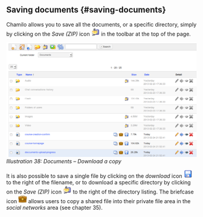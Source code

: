 ## Saving documents {#saving-documents}

Chamilo allows you to save all the documents, or a specific directory, simply by clicking on the _Save (ZIP)_ icon ![](../assets/graphics120.png) in the toolbar at the top of the page.

![](../assets/images44.png)*Illustration 38: Documents – Download a copy*

It is also possible to save a single file by clicking on the _download_ icon ![](../assets/graphics123.png) to the right of the filename, or to download a specific directory by clicking on the _Save (ZIP)_ icon ![](../assets/graphics121.png) to the right of the directory listing. The briefcase icon ![](../assets/graphics124.png) allows users to copy a shared file into their private file area in the _social networks_ area (see chapter 35).